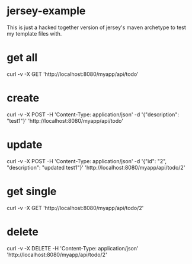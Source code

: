 # jersey-example

This is just a hacked together version of jersey's maven archetype to test my template files with.

# get all
curl -v -X GET 'http://localhost:8080/myapp/api/todo'

# create
curl -v -X POST -H 'Content-Type: application/json' -d '{"description": "test1"}' 'http://localhost:8080/myapp/api/todo'

# update
curl -v -X POST -H 'Content-Type: application/json' -d '{"id": "2", "description": "updated test1"}' 'http://localhost:8080/myapp/api/todo/2'

# get single
curl -v -X GET 'http://localhost:8080/myapp/api/todo/2'

# delete
curl -v -X DELETE -H 'Content-Type: application/json' 'http://localhost:8080/myapp/api/todo/2'

